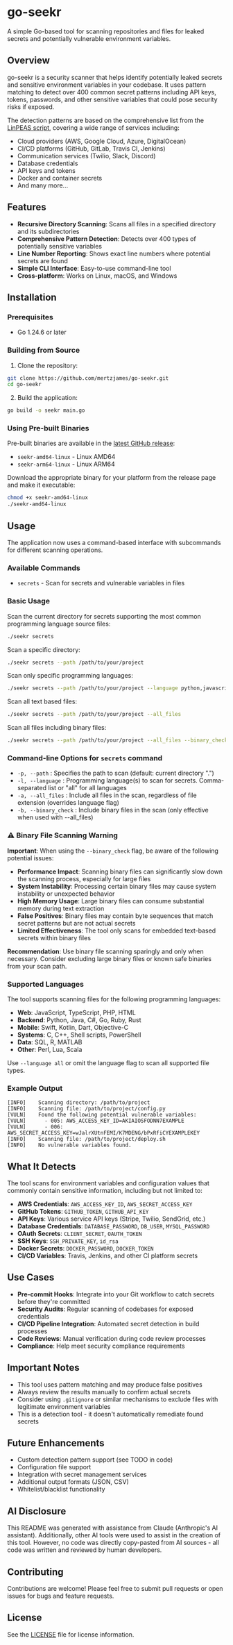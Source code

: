 # go-seekr

A simple Go-based tool for scanning repositories and files for leaked secrets and potentially vulnerable environment variables.

## Overview

go-seekr is a security scanner that helps identify potentially leaked secrets and sensitive environment variables in your codebase. It uses pattern matching to detect over 400 common secret patterns including API keys, tokens, passwords, and other sensitive variables that could pose security risks if exposed.

The detection patterns are based on the comprehensive list from the [LinPEAS script](https://github.com/peass-ng/PEASS-ng/blob/master/linPEAS/builder/linpeas_parts/variables/pwd_in_variables.sh), covering a wide range of services including:

- Cloud providers (AWS, Google Cloud, Azure, DigitalOcean)
- CI/CD platforms (GitHub, GitLab, Travis CI, Jenkins)
- Communication services (Twilio, Slack, Discord)
- Database credentials
- API keys and tokens
- Docker and container secrets
- And many more...

## Features

- **Recursive Directory Scanning**: Scans all files in a specified directory and its subdirectories
- **Comprehensive Pattern Detection**: Detects over 400 types of potentially sensitive variables
- **Line Number Reporting**: Shows exact line numbers where potential secrets are found
- **Simple CLI Interface**: Easy-to-use command-line tool
- **Cross-platform**: Works on Linux, macOS, and Windows

## Installation

### Prerequisites

- Go 1.24.6 or later

### Building from Source

1. Clone the repository:

```bash
git clone https://github.com/mertzjames/go-seekr.git
cd go-seekr
```

2. Build the application:

```bash
go build -o seekr main.go
```

### Using Pre-built Binaries

Pre-built binaries are available in the [latest GitHub release](https://github.com/mertzjames/go-seekr/releases/latest):

- `seekr-amd64-linux` - Linux AMD64
- `seekr-arm64-linux` - Linux ARM64

Download the appropriate binary for your platform from the release page and make it executable:

```bash
chmod +x seekr-amd64-linux
./seekr-amd64-linux
```

## Usage

The application now uses a command-based interface with subcommands for different scanning operations.

### Available Commands

- `secrets` - Scan for secrets and vulnerable variables in files

### Basic Usage

Scan the current directory for secrets supporting the most common programming language source files:

```bash
./seekr secrets
```

Scan a specific directory:

```bash
./seekr secrets --path /path/to/your/project
```

Scan only specific programming languages:

```bash
./seekr secrets --path /path/to/your/project --language python,javascript
```

Scan all text based files:

```bash
./seekr secrets --path /path/to/your/project --all_files
```

Scan all files including binary files:

```bash
./seekr secrets --path /path/to/your/project --all_files --binary_check
```

### Command-line Options for `secrets` command

- `-p, --path` : Specifies the path to scan (default: current directory ".")
- `-l, --language` : Programming language(s) to scan for secrets. Comma-separated list or "all" for all languages
- `-a, --all_files` : Include all files in the scan, regardless of file extension (overrides language flag)
- `-b, --binary_check` : Include binary files in the scan (only effective when used with --all_files)

### ⚠️ Binary File Scanning Warning

**Important**: When using the `--binary_check` flag, be aware of the following potential issues:

- **Performance Impact**: Scanning binary files can significantly slow down the scanning process, especially for large files
- **System Instability**: Processing certain binary files may cause system instability or unexpected behavior
- **High Memory Usage**: Large binary files can consume substantial memory during text extraction
- **False Positives**: Binary files may contain byte sequences that match secret patterns but are not actual secrets
- **Limited Effectiveness**: The tool only scans for embedded text-based secrets within binary files

**Recommendation**: Use binary file scanning sparingly and only when necessary. Consider excluding large binary files or known safe binaries from your scan path.

### Supported Languages

The tool supports scanning files for the following programming languages:

- **Web**: JavaScript, TypeScript, PHP, HTML
- **Backend**: Python, Java, C#, Go, Ruby, Rust
- **Mobile**: Swift, Kotlin, Dart, Objective-C
- **Systems**: C, C++, Shell scripts, PowerShell
- **Data**: SQL, R, MATLAB
- **Other**: Perl, Lua, Scala

Use `--language all` or omit the language flag to scan all supported file types.

### Example Output

```text
[INFO]    Scanning directory: /path/to/project
[INFO]    Scanning file: /path/to/project/config.py
[VULN]    Found the following potential vulnerable variables:
[VULN]      - 005: AWS_ACCESS_KEY_ID=AKIAIOSFODNN7EXAMPLE
[VULN]      - 006: AWS_SECRET_ACCESS_KEY=wJalrXUtnFEMI/K7MDENG/bPxRfiCYEXAMPLEKEY
[INFO]    Scanning file: /path/to/project/deploy.sh
[INFO]    No vulnerable variables found.
```

## What It Detects

The tool scans for environment variables and configuration values that commonly contain sensitive information, including but not limited to:

- **AWS Credentials**: `AWS_ACCESS_KEY_ID`, `AWS_SECRET_ACCESS_KEY`
- **GitHub Tokens**: `GITHUB_TOKEN`, `GITHUB_API_KEY`
- **API Keys**: Various service API keys (Stripe, Twilio, SendGrid, etc.)
- **Database Credentials**: `DATABASE_PASSWORD`, `DB_USER`, `MYSQL_PASSWORD`
- **OAuth Secrets**: `CLIENT_SECRET`, `OAUTH_TOKEN`
- **SSH Keys**: `SSH_PRIVATE_KEY`, `id_rsa`
- **Docker Secrets**: `DOCKER_PASSWORD`, `DOCKER_TOKEN`
- **CI/CD Variables**: Travis, Jenkins, and other CI platform secrets

## Use Cases

- **Pre-commit Hooks**: Integrate into your Git workflow to catch secrets before they're committed
- **Security Audits**: Regular scanning of codebases for exposed credentials
- **CI/CD Pipeline Integration**: Automated secret detection in build processes
- **Code Reviews**: Manual verification during code review processes
- **Compliance**: Help meet security compliance requirements

## Important Notes

- This tool uses pattern matching and may produce false positives
- Always review the results manually to confirm actual secrets
- Consider using `.gitignore` or similar mechanisms to exclude files with legitimate environment variables
- This is a detection tool - it doesn't automatically remediate found secrets

## Future Enhancements

- Custom detection pattern support (see TODO in code)
- Configuration file support
- Integration with secret management services
- Additional output formats (JSON, CSV)
- Whitelist/blacklist functionality

## AI Disclosure

This README was generated with assistance from Claude (Anthropic's AI assistant). Additionally, other AI tools were used to assist in the creation of this tool. However, no code was directly copy-pasted from AI sources - all code was written and reviewed by human developers.

## Contributing

Contributions are welcome! Please feel free to submit pull requests or open issues for bugs and feature requests.

## License

See the [LICENSE](LICENSE) file for license information.
